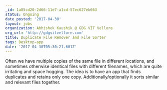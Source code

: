 ```yaml
---
_id: 1a85cd20-2d66-11e7-a1cd-57ec627eb663
status: Ongoing
date_posted: '2017-04-30'
layout: jobs
organization: Abhishek Kaushik @ GDG VIT Vellore
org_url: 'http://gdgvitvellore.com'
title: Duplicate File Remover and File Sorter
tags: Desktop-app
date: '2017-04-30T05:30:21.601Z'
---
```

Often we have multiple copies of the same file in different locations, and sometimes otherwise identical files with different filenames, which are quite irritating and space hogging. The idea is to have an app that finds duplicates and retains only one copy. Additionally/optionally it sorts similar and relevant files together.
